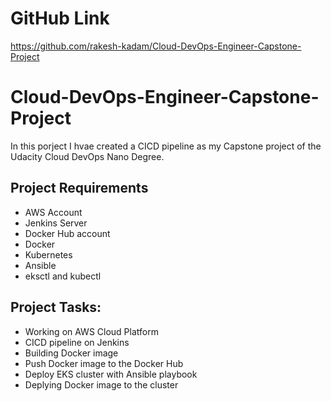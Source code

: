 # GitHub Link

https://github.com/rakesh-kadam/Cloud-DevOps-Engineer-Capstone-Project

# Cloud-DevOps-Engineer-Capstone-Project

In this porject I hvae created a CICD pipeline as my Capstone project of the Udacity Cloud DevOps Nano Degree.

## Project Requirements

* AWS Account
* Jenkins Server
* Docker Hub account
* Docker
* Kubernetes
* Ansible
* eksctl and kubectl

## Project Tasks:

* Working on AWS Cloud Platform
* CICD pipeline on Jenkins
* Building Docker image
* Push Docker image to the Docker Hub
* Deploy EKS cluster with Ansible playbook
* Deplying Docker image to the cluster




